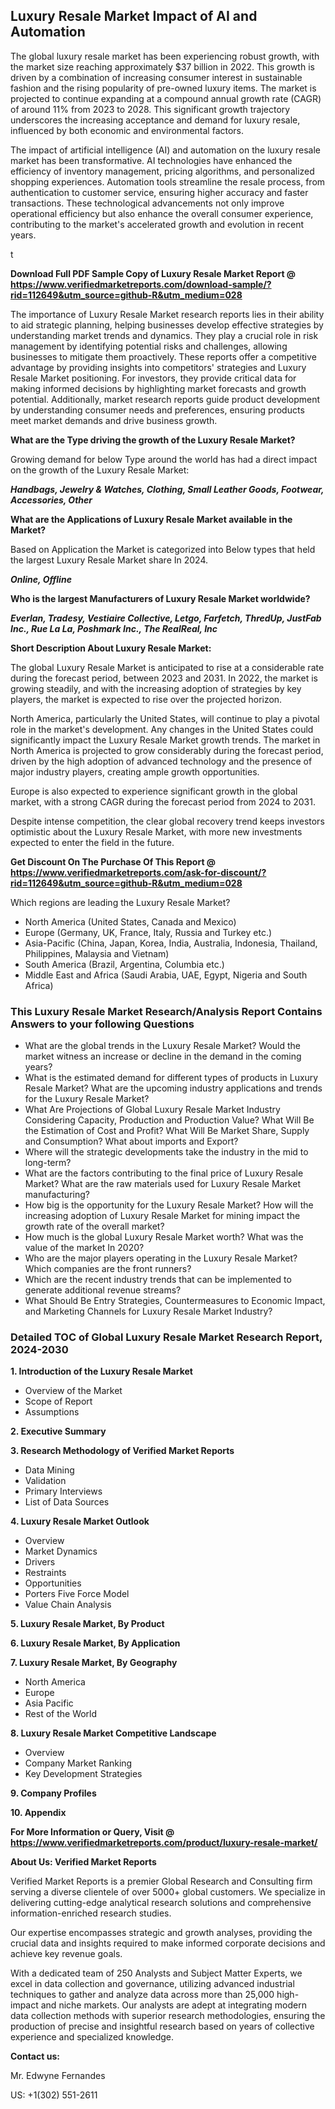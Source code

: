 <h2>Luxury Resale Market Impact of AI and Automation</h2><p>The global luxury resale market has been experiencing robust growth, with the market size reaching approximately $37 billion in 2022. This growth is driven by a combination of increasing consumer interest in sustainable fashion and the rising popularity of pre-owned luxury items. The market is projected to continue expanding at a compound annual growth rate (CAGR) of around 11% from 2023 to 2028. This significant growth trajectory underscores the increasing acceptance and demand for luxury resale, influenced by both economic and environmental factors.</p><p>The impact of artificial intelligence (AI) and automation on the luxury resale market has been transformative. AI technologies have enhanced the efficiency of inventory management, pricing algorithms, and personalized shopping experiences. Automation tools streamline the resale process, from authentication to customer service, ensuring higher accuracy and faster transactions. These technological advancements not only improve operational efficiency but also enhance the overall consumer experience, contributing to the market's accelerated growth and evolution in recent years.</p>t</p><p id="" class=""><strong>Download Full PDF Sample Copy of Luxury Resale Market Report @ <a href="https://www.verifiedmarketreports.com/download-sample/?rid=112649&utm_source=github-R&utm_medium=028" target="_blank">https://www.verifiedmarketreports.com/download-sample/?rid=112649&utm_source=github-R&utm_medium=028</a></strong></p><p>The importance of&nbsp;Luxury Resale Market research reports lies in their ability to aid strategic planning, helping businesses develop effective strategies by understanding market trends and dynamics. They play a crucial role in risk management by identifying potential risks and challenges, allowing businesses to mitigate them proactively. These reports offer a competitive advantage by providing insights into competitors' strategies and Luxury Resale Market positioning. For investors, they provide critical data for making informed decisions by highlighting market forecasts and growth potential. Additionally, market research reports guide product development by understanding consumer needs and preferences, ensuring products meet market demands and drive business growth.</p><p><strong>What are the&nbsp;Type driving the growth of the Luxury Resale Market?</strong></p><p id="" class="">Growing demand for below Type around the world has had a direct impact on the growth of the Luxury Resale Market:</p><em><strong>Handbags, Jewelry & Watches, Clothing, Small Leather Goods, Footwear, Accessories, Other</strong></em></p><strong>What are the&nbsp;Applications&nbsp;of Luxury Resale Market available in the Market?</strong></p><p id="" class="">Based on Application the Market is categorized into Below types that held the largest Luxury Resale Market share In 2024.</p><em><strong>Online, Offline</strong></em></p><strong>Who is the largest Manufacturers of Luxury Resale Market worldwide?</strong></p><p><em><strong>Everlan, Tradesy, Vestiaire Collective, Letgo, Farfetch, ThredUp, JustFab Inc., Rue La La, Poshmark Inc., The RealReal, Inc</strong></em></p><p id="" class=""><strong>Short Description About Luxury Resale Market:</strong></p><p>The global Luxury Resale Market is anticipated to rise at a considerable rate during the forecast period, between 2023 and 2031. In 2022, the market is growing steadily, and with the increasing adoption of strategies by key players, the market is expected to rise over the projected horizon.</p><p>North America, particularly the United States, will continue to play a pivotal role in the market's development. Any changes in the United States could significantly impact the Luxury Resale Market growth trends. The market in North America is projected to grow considerably during the forecast period, driven by the high adoption of advanced technology and the presence of major industry players, creating ample growth opportunities.</p><p>Europe is also expected to experience significant growth in the global market, with a strong CAGR during the forecast period from 2024 to 2031.</p><p>Despite intense competition, the clear global recovery trend keeps investors optimistic about the Luxury Resale Market, with more new investments expected to enter the field in the future.</p><p id="" class=""><strong>Get Discount On The Purchase Of This Report @ <a href="https://www.verifiedmarketreports.com/ask-for-discount/?rid=112649&utm_source=github-R&utm_medium=028" target="_blank">https://www.verifiedmarketreports.com/ask-for-discount/?rid=112649&utm_source=github-R&utm_medium=028</a></strong></p>Which regions are leading the Luxury Resale Market?</p><ul><li>North America (United States, Canada and Mexico)</li><li>Europe (Germany, UK, France, Italy, Russia and Turkey etc.)</li><li>Asia-Pacific (China, Japan, Korea, India, Australia, Indonesia, Thailand, Philippines, Malaysia and Vietnam)</li><li>South America (Brazil, Argentina, Columbia etc.)</li><li>Middle East and Africa (Saudi Arabia, UAE, Egypt, Nigeria and South Africa)</li></ul><h3 id="" class="">This Luxury Resale Market Research/Analysis Report Contains Answers to your following Questions</h3><ul><li>What are the global trends in the Luxury Resale Market? Would the market witness an increase or decline in the demand in the coming years?</li><li>What is the estimated demand for different types of products in Luxury Resale Market? What are the upcoming industry applications and trends for the Luxury Resale Market?</li><li>What Are Projections of Global Luxury Resale Market Industry Considering Capacity, Production and Production Value? What Will Be the Estimation of Cost and Profit? What Will Be Market Share, Supply and Consumption? What about imports and Export?</li><li>Where will the strategic developments take the industry in the mid to long-term?</li><li>What are the factors contributing to the final price of Luxury Resale Market? What are the raw materials used for Luxury Resale Market manufacturing?</li><li>How big is the opportunity for the Luxury Resale Market? How will the increasing adoption of Luxury Resale Market for mining impact the growth rate of the overall market?</li><li>How much is the global Luxury Resale Market worth? What was the value of the market In 2020?</li><li>Who are the major players operating in the Luxury Resale Market? Which companies are the front runners?</li><li>Which are the recent industry trends that can be implemented to generate additional revenue streams?</li><li>What Should Be Entry Strategies, Countermeasures to Economic Impact, and Marketing Channels for Luxury Resale Market Industry?</li></ul><h3 id="" class="">Detailed TOC of Global Luxury Resale Market Research Report, 2024-2030</h3><p id="" class=""><strong>1. Introduction of the Luxury Resale Market</strong></p><ul><li>Overview of the Market</li><li>Scope of Report</li><li>Assumptions</li></ul><p id="" class=""><strong>2. Executive Summary</strong></p><p id="" class=""><strong>3. Research Methodology of Verified Market Reports</strong></p><ul><li>Data Mining</li><li>Validation</li><li>Primary Interviews</li><li>List of Data Sources</li></ul><p id="" class=""><strong>4. Luxury Resale Market Outlook</strong></p><ul><li>Overview</li><li>Market Dynamics</li><li>Drivers</li><li>Restraints</li><li>Opportunities</li><li>Porters Five Force Model</li><li>Value Chain Analysis</li></ul><p id="" class=""><strong>5. Luxury Resale Market, By Product</strong></p><p id="" class=""><strong>6. Luxury Resale Market, By Application</strong></p><p id="" class=""><strong>7. Luxury Resale Market, By Geography</strong></p><ul><li>North America</li><li>Europe</li><li>Asia Pacific</li><li>Rest of the World</li></ul><p id="" class=""><strong>8. Luxury Resale Market Competitive Landscape</strong></p><ul><li>Overview</li><li>Company Market Ranking</li><li>Key Development Strategies</li></ul><p id="" class=""><strong>9. Company Profiles</strong></p><p id="" class=""><strong>10. Appendix</strong></p><p id="" class=""><strong>For More Information or Query, Visit @ <a href="https://www.verifiedmarketreports.com/product/luxury-resale-market/" target="_blank">https://www.verifiedmarketreports.com/product/luxury-resale-market/</a></strong></p><p id="" class=""><strong>About Us: Verified Market Reports</strong></p><p id="" class="">Verified Market Reports is a premier Global Research and Consulting firm serving a diverse clientele of over 5000+ global customers. We specialize in delivering cutting-edge analytical research solutions and comprehensive information-enriched research studies.</p><p id="" class="">Our expertise encompasses strategic and growth analyses, providing the crucial data and insights required to make informed corporate decisions and achieve key revenue goals.</p><p id="" class="">With a dedicated team of 250 Analysts and Subject Matter Experts, we excel in data collection and governance, utilizing advanced industrial techniques to gather and analyze data across more than 25,000 high-impact and niche markets. Our analysts are adept at integrating modern data collection methods with superior research methodologies, ensuring the production of precise and insightful research based on years of collective experience and specialized knowledge.</p><p id="" class=""><strong>Contact us:</strong></p><p id="" class="">Mr. Edwyne Fernandes</p><p id="" class="">US: +1(302) 551-2611</p>